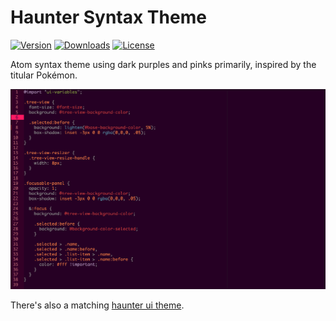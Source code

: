 # Haunter Syntax Theme

[![Version](https://img.shields.io/apm/v/haunter-syntax.svg)](https://atom.io/packages/haunter-syntax)
[![Downloads](https://img.shields.io/apm/dm/haunter-syntax.svg)](https://atom.io/packages/haunter-syntax)
[![License](https://img.shields.io/apm/l/haunter-syntax.svg)](https://github.com/haunterio/haunter-atom-syntax/blob/master/LICENSE.md)

Atom syntax theme using dark purples and pinks primarily, inspired by
the titular Pokémon.

![Haunter Atom Syntax](screen.png)

There's also a matching [haunter ui theme](https://github.com/haunterio/haunter-atom-ui).
